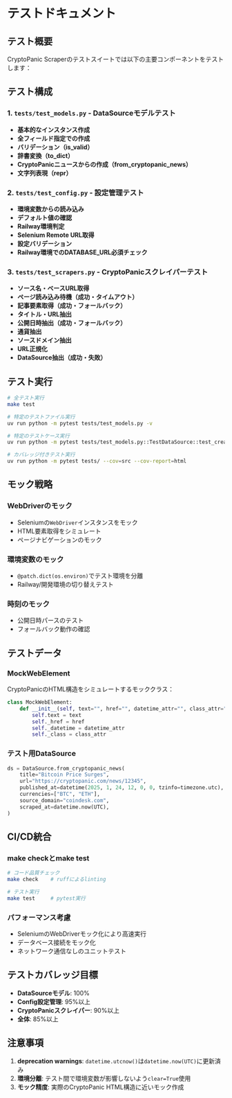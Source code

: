 # テストドキュメント

## テスト概要

CryptoPanic Scraperのテストスイートでは以下の主要コンポーネントをテストします：

## テスト構成

### 1. `tests/test_models.py` - DataSourceモデルテスト
- **基本的なインスタンス作成**
- **全フィールド指定での作成**
- **バリデーション（is_valid）**
- **辞書変換（to_dict）**
- **CryptoPanicニュースからの作成（from_cryptopanic_news）**
- **文字列表現（__repr__）**

### 2. `tests/test_config.py` - 設定管理テスト
- **環境変数からの読み込み**
- **デフォルト値の確認**
- **Railway環境判定**
- **Selenium Remote URL取得**
- **設定バリデーション**
- **Railway環境でのDATABASE_URL必須チェック**

### 3. `tests/test_scrapers.py` - CryptoPanicスクレイパーテスト
- **ソース名・ベースURL取得**
- **ページ読み込み待機（成功・タイムアウト）**
- **記事要素取得（成功・フォールバック）**
- **タイトル・URL抽出**
- **公開日時抽出（成功・フォールバック）**
- **通貨抽出**
- **ソースドメイン抽出**
- **URL正規化**
- **DataSource抽出（成功・失敗）**

## テスト実行

```bash
# 全テスト実行
make test

# 特定のテストファイル実行
uv run python -m pytest tests/test_models.py -v

# 特定のテストケース実行
uv run python -m pytest tests/test_models.py::TestDataSource::test_create_basic_data_source -v

# カバレッジ付きテスト実行
uv run python -m pytest tests/ --cov=src --cov-report=html
```

## モック戦略

### WebDriverのモック
- Seleniumの`WebDriver`インスタンスをモック
- HTML要素取得をシミュレート
- ページナビゲーションのモック

### 環境変数のモック
- `@patch.dict(os.environ)`でテスト環境を分離
- Railway/開発環境の切り替えテスト

### 時刻のモック
- 公開日時パースのテスト
- フォールバック動作の確認

## テストデータ

### MockWebElement
CryptoPanicのHTML構造をシミュレートするモッククラス：

```python
class MockWebElement:
    def __init__(self, text="", href="", datetime_attr="", class_attr=""):
        self.text = text
        self._href = href
        self._datetime = datetime_attr
        self._class = class_attr
```

### テスト用DataSource
```python
ds = DataSource.from_cryptopanic_news(
    title="Bitcoin Price Surges",
    url="https://cryptopanic.com/news/12345",
    published_at=datetime(2025, 1, 24, 12, 0, 0, tzinfo=timezone.utc),
    currencies=["BTC", "ETH"],
    source_domain="coindesk.com",
    scraped_at=datetime.now(UTC),
)
```

## CI/CD統合

### make checkとmake test
```bash
# コード品質チェック
make check    # ruffによるlinting

# テスト実行
make test     # pytest実行
```

### パフォーマンス考慮
- SeleniumのWebDriverモック化により高速実行
- データベース接続をモック化
- ネットワーク通信なしのユニットテスト

## テストカバレッジ目標

- **DataSourceモデル**: 100%
- **Config設定管理**: 95%以上
- **CryptoPanicスクレイパー**: 90%以上
- **全体**: 85%以上

## 注意事項

1. **deprecation warnings**: `datetime.utcnow()`は`datetime.now(UTC)`に更新済み
2. **環境分離**: テスト間で環境変数が影響しないよう`clear=True`使用
3. **モック精度**: 実際のCryptoPanic HTML構造に近いモック作成 